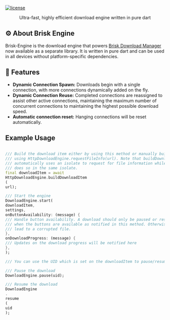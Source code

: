 [![license](https://img.shields.io/github/license/AminBhst/brisk-engine)](https://github.com/AminBhst/brisk/blob/main/LICENSE)
<p align="center">
<p align="center">Ultra-fast, highly efficient download engine written in pure dart </pal>

## :gear: About Brisk Engine

Brisk-Engine is the download engine that powers [Brisk Download Manager](https://github.com/AminBhst/brisk) now
available as a separate library.
It is written in pure dart and can be used in all devices without platform-specific dependencies.

## :rocket: Features

- **Dynamic Connection Spawn:** Downloads begin with a single connection, with more connections dynamically added on the
  fly.
- **Dynamic Connection Reuse:** Completed connections are reassigned to assist other active connections, maintaining the
  maximum number of concurrent connections to maintaining the highest possible download speed.
- **Automatic connection reset:** Hanging connections will be reset automatically.

## Example Usage

```dart

/// Build the download item either by using this method or manually building it
/// using HttpDownloadEngine.requestFileInfo(url). Note that buildDownloadItem(url)
/// automatically uses an isolate to request for file information while requestFileInfo
/// does so in the same isolate.
final downloadItem = await
HttpDownloadEngine.buildDownloadItem
(
url);

/// Start the engine
DownloadEngine.start(
downloadItem,
settings,
onButtonAvailability: (message) {
/// Handle button availability. A download should only be paused or resumed
/// when the buttons are available as notified in this method. Otherwise, it could
/// lead to a corrupted file.
},
onDownloadProgress: (message) {
/// Updates on the download progress will be notified here
},
);

/// You can use the UID which is set on the downloadItem to pause/resume the download

/// Pause the download
DownloadEngine.pause(uid);

/// Resume the download
DownloadEngine
.
resume
(
uid
);

```
